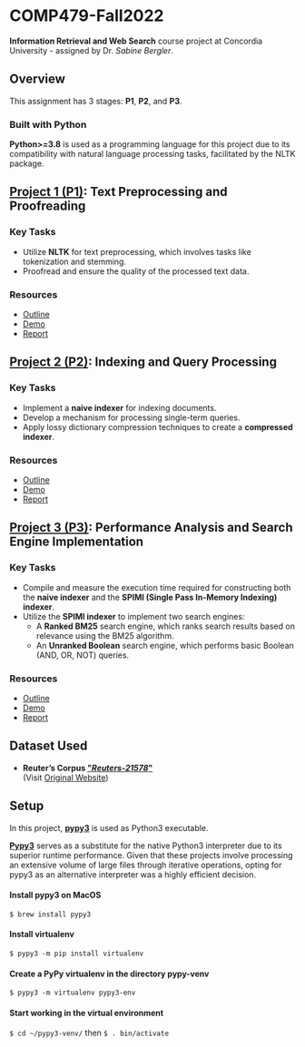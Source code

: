 # COMP479-Fall2022

**Information Retrieval and Web Search** course project at Concordia University - assigned by Dr. _Sabine Bergler_.

## Overview

This assignment has 3 stages: **P1**, **P2**, and **P3**.

### Built with **Python**

**Python>=3.8** is used as a programming language for this project due to its compatibility with natural language processing tasks, facilitated by the NLTK package.

## [Project 1 (P1)](/P1): Text Preprocessing and Proofreading

### Key Tasks

- Utilize **NLTK** for text preprocessing, which involves tasks like tokenization and stemming.
- Proofread and ensure the quality of the processed text data.

### Resources

- [Outline](/P1/p1_outline.pdf)
- [Demo](/P1/deliverables/demo.docx)
- [Report](/P1/deliverables/report.docx)

## [Project 2 (P2)](/P2): Indexing and Query Processing

### Key Tasks

- Implement a **naive indexer** for indexing documents.
- Develop a mechanism for processing single-term queries.
- Apply lossy dictionary compression techniques to create a **compressed indexer**.

### Resources

- [Outline](/P2/p2_outline.pdf)
- [Demo](/P2/deliverables/demo.pdf)
- [Report](/P2/deliverables/report.pdf)

## [Project 3 (P3)](/P3): Performance Analysis and Search Engine Implementation

### Key Tasks

- Compile and measure the execution time required for constructing both the **naive indexer** and the **SPIMI (Single Pass In-Memory Indexing) indexer**.
- Utilize the **SPIMI indexer** to implement two search engines:
  - A **Ranked BM25** search engine, which ranks search results based on relevance using the BM25 algorithm.
  - An **Unranked Boolean** search engine, which performs basic Boolean (AND, OR, NOT) queries.

### Resources
- [Outline](/P3/p3_outline.pdf)
- [Demo](/P3/deliverables/demo.pdf)
- [Report](/P3/deliverables/report.pdf)

## Dataset Used

- **Reuter’s Corpus ["_Reuters-21578_"](./reuters21578_extracted/)**</br>
  (Visit [Original Website](http://www.daviddlewis.com/resources/testcollections/reuters21578/))

## Setup

In this project, [**pypy3**](https://www.pypy.org/) is used as Python3 executable. 

[**Pypy3**](https://www.pypy.org/) serves as a substitute for the native Python3 interpreter due to its superior runtime performance. Given that these projects involve processing an extensive volume of large files through iterative operations, opting for pypy3 as an alternative interpreter was a highly efficient decision.

#### Install pypy3 on MacOS

`$ brew install pypy3`

#### Install virtualenv

`$ pypy3 -m pip install virtualenv`

#### Create a PyPy virtualenv in the directory pypy-venv

`$ pypy3 -m virtualenv pypy3-env`

#### Start working in the virtual environment

`$ cd ~/pypy3-venv/` then `$ . bin/activate`
